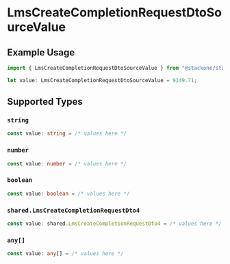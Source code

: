 # LmsCreateCompletionRequestDtoSourceValue

## Example Usage

```typescript
import { LmsCreateCompletionRequestDtoSourceValue } from "@stackone/stackone-client-ts/sdk/models/shared";

let value: LmsCreateCompletionRequestDtoSourceValue = 9149.71;
```

## Supported Types

### `string`

```typescript
const value: string = /* values here */
```

### `number`

```typescript
const value: number = /* values here */
```

### `boolean`

```typescript
const value: boolean = /* values here */
```

### `shared.LmsCreateCompletionRequestDto4`

```typescript
const value: shared.LmsCreateCompletionRequestDto4 = /* values here */
```

### `any[]`

```typescript
const value: any[] = /* values here */
```

